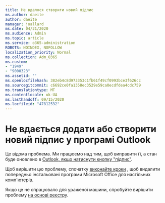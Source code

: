 ```yaml
---
title: Не вдалося створити новий підпис
ms.author: daeite
author: daeite
manager: joallard
ms.date: 04/21/2020
ms.audience: Admin
ms.topic: article
ms.service: o365-administration
ROBOTS: NOINDEX, NOFOLLOW
localization_priority: Normal
ms.collection: Adm_O365
ms.custom:
- "1949"
- "9000323"
ms.assetid: ''
ms.openlocfilehash: 382eb4c8d973353c1fb61f49cf0993bce3f626cc
ms.sourcegitcommit: c6692ce0fa1358ec3529e59ca0ecdfdea4cdc759
ms.translationtype: MT
ms.contentlocale: uk-UA
ms.lasthandoff: 09/15/2020
ms.locfileid: "47812532"
---
```

# <a name="cannot-add-or-create-a-new-signature-in-outlook"></a>Не вдається додати або створити новий підпис у програмі Outlook

Це відома проблема. Ми працюємо над тим, щоб виправити її, а стан буде оновлено в [Outlook, якщо натиснути кнопку "підпис"](https://support.office.com/article/c70b36c2-66ca-401c-ab45-f29a46495d02).

Щоб вирішити цю проблему, спочатку [виконайте кроки](https://support.office.com/article/c70b36c2-66ca-401c-ab45-f29a46495d02) , щоб видалити попередньо інстальовані програми Microsoft Office для настільних комп'ютерів. 

Якщо це не спрацювало для ураженої машини, спробуйте вирішити проблему [на основі реєстру](https://support.office.com/article/c70b36c2-66ca-401c-ab45-f29a46495d02).